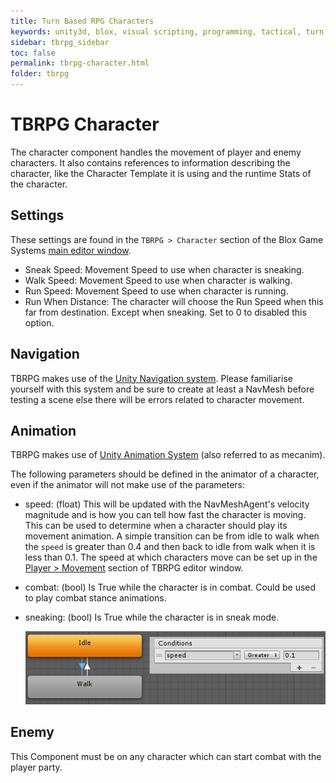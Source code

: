 ```yaml
---
title: Turn Based RPG Characters
keywords: unity3d, blox, visual scripting, programming, tactical, turn based rpg, tbrpg
sidebar: tbrpg_sidebar
toc: false
permalink: tbrpg-character.html
folder: tbrpg
---
```


TBRPG Character
===============

The character component handles the movement of player and enemy characters. It also contains references to information describing the character, like the Character Template it is using and the runtime Stats of the character.

Settings
--------

These settings are found in the `TBRPG > Character` section of the Blox Game Systems [main editor window](blox.bgs).

- Sneak Speed: Movement Speed to use when character is sneaking.
- Walk Speed: Movement Speed to use when character is walking.
- Run Speed: Movement Speed to use when character is running.
- Run When Distance: The character will choose the Run Speed when this far from destination. Except when sneaking. Set to 0 to disabled this option.

Navigation
----------

TBRPG makes use of the [Unity Navigation system](https://docs.unity3d.com/Manual/Navigation.html). Please familiarise yourself with this system and be sure to create at least a NavMesh before testing a scene else there will be errors related to character movement.

Animation
---------

TBRPG makes use of [Unity Animation System](https://docs.unity3d.com/Manual/AnimationSection.html) (also referred to as mecanim).

The following parameters should be defined in the animator of a character, even if the animator will not make use of the parameters:

- speed: (float) This will be updated with the NavMeshAgent's velocity magnitude and is how you can tell how fast the character is moving. This can be used to determine when a character should play its movement animation. A simple transition can be from idle to walk when the `speed` is greater than 0.4 and then back to idle from walk when it is less than 0.1. The speed at which characters move can be set up in the [Player > Movement](tbrpg-player-setup) section of TBRPG editor window.
- combat: (bool) Is True while the character is in combat. Could be used to play combat stance animations.
- sneaking: (bool) Is True while the character is in sneak mode.

	![](img/tbrpg/08.png)

Enemy
-----

This Component must be on any character which can start combat with the player party.
